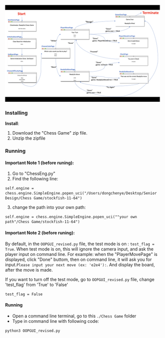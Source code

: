 <img src="./UI workflow.png" width="700" >

### <a name="install"></a>Installing 

**Install**:
1. Download the "Chess Game" zip file.
2. Unzip the zipfile


### <a name="running"></a> Running 

#### Important Note 1 (before runing): 

1. Go to "ChessEng.py"
2. Find the following line:
```
self.engine = chess.engine.SimpleEngine.popen_uci("/Users/dongchenye/Desktop/Senior Design/Chess Game/stockfish-11-64")
```
3. change the path into your own path:
```
self.engine = chess.engine.SimpleEngine.popen_uci(""your own path"/Chess Game/stockfish-11-64")
```
#### Important Note 2 (before runing): 

By default, in the `OOPGUI_revised.py` file, the test mode is on : `test_flag = True`.
When test mode is on, this will ignore the camera input, and ask the player input on command line.
For example: 
when the "PlayerMovePage" is displayed, click "Done" buttom, then on command line, it will ask you for input.`Please input your next move (ex: 'e2e4'):`. And display the board, after the move is made.

If you want to turn off the test mode, go to `OOPGUI_revised.py` file, change 'test_flag' from 'True' to 'False' 
```
test_flag = False
```

#### Running

* Open a command line terminal, go to this `./Chess Game` folder 
* Type in command line with following code:  
```
python3 OOPGUI_revised.py 
``` 
